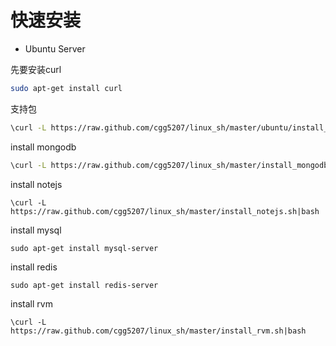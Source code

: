 # 快速安装

* Ubuntu Server

先要安装curl
```bash
sudo apt-get install curl 
```

支持包
```bash
\curl -L https://raw.github.com/cgg5207/linux_sh/master/ubuntu/install_base_packages.sh | bash

```

install mongodb
```bash
\curl -L https://raw.github.com/cgg5207/linux_sh/master/install_mongodb.sh | bash

```


install notejs
```Terminal
\curl -L https://raw.github.com/cgg5207/linux_sh/master/install_notejs.sh|bash
```


install mysql
```Terminal
sudo apt-get install mysql-server
```

install redis
```Terminal
sudo apt-get install redis-server  
```


install rvm
```Terminal
\curl -L https://raw.github.com/cgg5207/linux_sh/master/install_rvm.sh|bash
```




